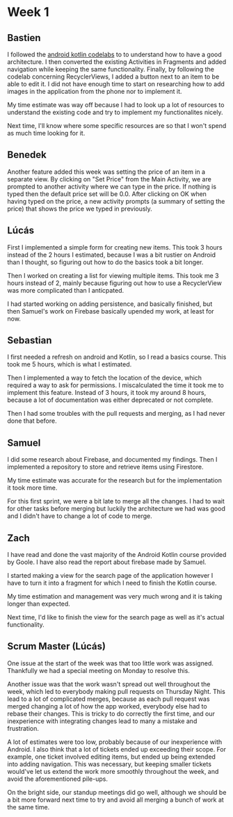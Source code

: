 # Week 1

## Bastien

I followed the [android kotlin codelabs](https://developer.android.com/courses/kotlin-android-fundamentals/overview) to to understand how to have a good architecture.
I then converted the existing Activities in Fragments and added navigation while keeping the same functionality.
Finally, by following the codelab concerning RecyclerViews, I added a button next to an item to be able to edit it.
I did not have enough time to start on researching how to add images in the application from the phone nor to implement it.

My time estimate was way off because I had to look up a lot of resources to understand the existing code and try to implement my functionalites nicely.

Next time, I'll know where some specific resources are so that I won't spend as much time looking for it.

## Benedek

Another feature added this week was setting the price of an item in a separate view. By clicking on "Set Price" from the Main Activity, we are prompted to another activity where we can type in the price. If nothing is typed then the default price set will be 0.0. After clicking on OK when having typed on the price, a new activity prompts (a summary of setting the price) that shows the price we typed in previously.

## Lúcás

First I implemented a simple form for creating new items. This took 3 hours instead of the
2 hours I estimated, because I was a bit rustier on Android than I thought, so figuring
out how to do the basics took a bit longer.

Then I worked on creating a list for viewing multiple items. This took me 3 hours instead
of 2, mainly because figuring out how to use a RecyclerView was more complicated
than I anticpated.

I had started working on adding persistence, and basically finished, but then Samuel's
work on Firebase basically upended my work, at least for now.

## Sebastian

I first needed a refresh on android and Kotlin, so I read a basics course.
This took me 5 hours, which is what I estimated.

Then I implemented a way to fetch the location of the device, which required a way to ask for permissions.
I miscalculated the time it took me to implement this feature.
Instead of 3 hours, it took my around 8 hours, because a lot of documentation was either deprecated or not complete.

Then I had some troubles with the pull requests and merging, as I had never done that before.

## Samuel

I did some research about Firebase, and documented my findings.
Then I implemented a repository to store and retrieve items using Firestore.

My time estimate was accurate for the research but for the implementation it took more time.

For this first sprint, we were a bit late to merge all the changes. I had to wait for other tasks before merging but luckily the architecture we had was good and I didn't have to change a lot of code to merge.

## Zach

I have read and done the vast majority of the Android Kotlin course provided by Goole. I have also read the report about firebase made by Samuel.

I started making a view for the search page of the application however I have to turn it into a fragment for which I need to finish the Kotlin course.

My time estimation and management was very much wrong and it is taking longer than expected.

Next time, I'd like to finish the view for the search page as well as it's actual functionality.

## Scrum Master (Lúcás)

One issue at the start of the week was that too little work was assigned. Thankfully
we had a special meeting on Monday to resolve this.

Another issue was that the work wasn't spread out well throughout the week, which led
to everybody making pull requests on Thursday Night. This lead to a lot of complicated
merges, because as each pull request was merged changing a lot of how the app worked,
everybody else had to rebase their changes. This is tricky to do correctly
the first time, and our inexperience with integrating changes lead to many a mistake
and frustration.

A lot of estimates were too low, probably because of our inexperience with Android.
I also think that a lot of tickets ended up exceeding their scope. For example,
one ticket involved editing items, but ended up being extended into adding navigation. This
was necessary, but keeping smaller tickets would've let us extend the work more smoothly
throughout the week, and avoid the aforementioned pile-ups.

On the bright side, our standup meetings did go well, although we should be a bit
more forward next time to try and avoid all merging a bunch of work at the same time.

